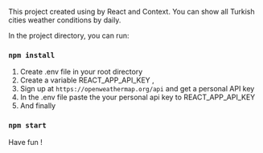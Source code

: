 This project created using by React and Context.
You can show all Turkish cities weather conditions by daily.

In the project directory, you can run:

### `npm install`

1) Create .env file in your root directory
2) Create a variable REACT_APP_API_KEY , 
3) Sign up at `https://openweathermap.org/api` and get a personal API key
4) In the .env file paste the your personal api key to REACT_APP_API_KEY 
5) And finally

### `npm start`
 
 Have fun !
